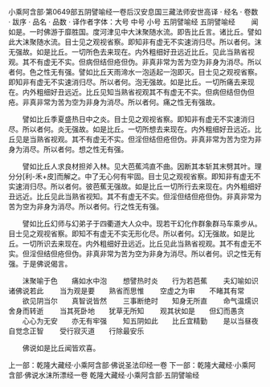小乘阿含部·第0649部五阴譬喻经一卷后汉安息国三藏法师安世高译
· 经名 · 卷数 · 跋序
· 品名 · 品数 · 译作者字体：大号 中号 小号
五阴譬喻经
五阴譬喻经
　　闻如是。一时佛游于靡胜国。度河津见中大沫聚随水流。即告比丘言。诸比丘。譬如此大沫聚随水流。目士见之观视省察。即知非有虚无不实速消归尽。所以者何。沫无强故。如是比丘。一切所色去来现在。内外粗细好丑远近比丘。见此当熟省视观。其不有虚无不实。但病但结但疮但伪。非真非常为苦为空为非身为消尽。所以者何。色之性无有强。譬如比丘天雨渧水一泡适起一泡即灭。目士见之观视省察。即知非有虚无不实速消归尽。所以者何。泡无强故。如是比丘。一切所痛去来现在。内外粗细好丑远近。比丘见知当熟省视观其不有虚无不实。但病但结但伪但疮。非真非常为苦为空为非身为消尽。所以者何。痛之性无有强故。

　　譬如比丘季夏盛热日中之炎。目士见之观视省察。即知非有虚无不实速消归尽。所以者何。炎无强故。如是比丘。一切所想去来现在。内外粗细好丑远近。比丘见是当熟省视观。其不有虚无不实。但淫但结但疮但伪。非真非常为苦为空为非身为消尽。所以者何。想之性无有强。

　　譬如比丘人求良材担斧入林。见大芭蕉鸿直不曲。因断其本斩其末劈其叶。理分分[利-禾+皮]而解之。中了无心何有牢固。目士见之观视省察。即知非有虚无不实速消归尽。所以者何。彼芭蕉无强故。如是比丘一切所行去来现在。内外粗细好丑远近。比丘见此当熟省视知。其不有虚无不实。但淫但结但疮但伪。非真非常为苦为空为非身为消尽。所以者何。行之性无有强。

　　譬如比丘幻师与幻弟子于四衢道大人众中。现若干幻化作群象群马车乘步从。目士见之观视省察。即知不有虚无不实无形化尽。所以者何。幻无强故。如是比丘。一切所识去来现在。内外粗细好丑远近。比丘见此当熟省视观。其不有虚无不实。但淫但结但疮但伪。非真非常为苦为空为非身为消尽。所以者何。识之性无有强。于是佛说偈言。

　　沫聚喻于色　　痛如水中泡
　　想譬热时炎　　行为若芭蕉
　　夫幻喻如识　　诸佛说若此
　　当为观是要　　熟省而思惟
　　空虚之为审　　不睹其有常
　　欲见阴当尔　　真智说皆然
　　三事断绝时　　知身无所直
　　命气温燸识　　舍身而转逝
　　当其死卧地　　犹草无所知
　　观其状如是　　但幻而愚贪
　　心心为无安　　亦无有牢强
　　知五阴如此　　比丘宜精勤
　　是以当昼夜　　自觉念正智
　　受行寂灭道　　行除最安乐

　　佛说如是比丘闻皆欢喜。

上一部：乾隆大藏经·小乘阿含部·佛说圣法印经一卷
下一部：乾隆大藏经·小乘阿含部·佛说水沫所漂经一卷
乾隆大藏经·小乘阿含部·五阴譬喻经